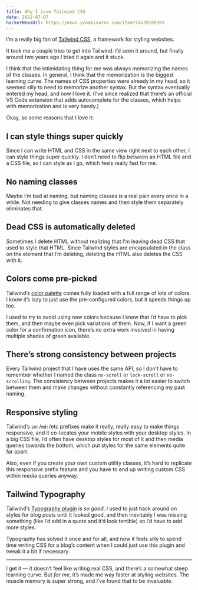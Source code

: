 ```yaml
---
title: Why I Love Tailwind CSS
date: 2022-07-07
hackerNewsUrl: https://news.ycombinator.com/item?id=39109393
---
```


I’m a really big fan of [Tailwind CSS](https://tailwindcss.com), a framework for styling websites.

It took me a couple tries to get into Tailwind. I’d seen it around, but finally around two years ago I tried it again and it stuck.

I think that the intimidating thing for me was always memorizing the names of the classes. In general, I think that the memorization is the biggest learning curve. The names of CSS properties were already in my head, so it seemed silly to need to memorize another syntax. But the syntax eventually entered my head, and now I love it. (I’ve since realized that there’s an official VS Code extension that adds autocomplete for the classes, which helps with memorization and is very handy.)

Okay, so some reasons that I love it:

## I can style things super quickly

Since I can write HTML and CSS in the same view right next to each other, I can style things super quickly. I don’t need to flip between an HTML file and a CSS file, so I can style as I go, which feels really fast for me.

## No naming classes

Maybe I’m bad at naming, but naming classes is a real pain every once in a while. Not needing to give classes names and then style them separately eliminates that.

## Dead CSS is automatically deleted

Sometimes I delete HTML without realizing that I’m leaving dead CSS that used to style that HTML. Since Tailwind styles are encapsulated in the class on the element that I’m deleting, deleting the HTML also deletes the CSS with it.

## Colors come pre-picked

Tailwind’s [color palette](https://tailwindcss.com/docs/colors) comes fully loaded with a full range of lots of colors. I know it’s lazy to just use the pre-configured colors, but it speeds things up too.

I used to try to avoid using new colors because I knew that I’d have to pick them, and then maybe even pick variations of them. Now, if I want a green color for a confirmation icon, there’s no extra work involved in having multiple shades of green available.

## There’s strong consistency between projects

Every Tailwind project that I have uses the same API, so I don’t have to remember whether I named the class `no-scroll` or `lock-scroll` or `no-scrolling`. The consistency between projects makes it a lot easier to switch between them and make changes without constantly referencing my past naming.

## Responsive styling

Tailwind’s `sm:`/`md:`/etc prefixes make it really, really easy to make things responsive, and it co-locates your mobile styles with your desktop styles. In a big CSS file, I’d often have desktop styles for most of it and then media queries towards the bottom, which put styles for the same elements quite far apart.

Also, even if you create your own custom utility classes, it’s hard to replicate this responsive prefix feature and you have to end up writing custom CSS within media queries anyway.

## Tailwind Typography

Tailwind’s [Typography plugin](https://tailwindcss.com/docs/typography-plugin) is _so good_. I used to just hack around on styles for blog posts until it looked good, and then inevitably I was missing something (like I’d add in a quote and it’d look terrible) so I’d have to add more styles.

Typography has solved it once and for all, and now it feels silly to spend time writing CSS for a blog’s content when I could just use this plugin and tweak it a bit if necessary.

---

I get it — it doesn’t feel like writing real CSS, and there’s a somewhat steep learning curve. But _for me_, it’s made me way faster at styling websites. The muscle memory is super strong, and I’ve found that to be invaluable.
